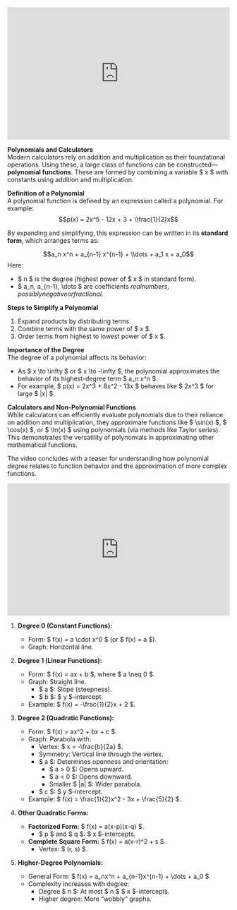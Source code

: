 <iframe width="100%" height="300" src="https://www.youtube.com/embed/EDRItJVUrH4?si=c2LnHOf6JuFyNnLu" title="YouTube video player" frameborder="0" allow="accelerometer; autoplay; clipboard-write; encrypted-media; gyroscope; picture-in-picture; web-share" referrerpolicy="strict-origin-when-cross-origin" allowfullscreen></iframe>

**Polynomials and Calculators**  
Modern calculators rely on addition and multiplication as their foundational operations. Using these, a large class of functions can be constructed—**polynomial functions**. These are formed by combining a variable \$ x \$ with constants using addition and multiplication.

**Definition of a Polynomial**  
A polynomial function is defined by an expression called a polynomial. For example:  
$$p(x) = 2x^5 - 12x + 3 + \\frac{1}{2}x$$ 

By expanding and simplifying, this expression can be written in its **standard form**, which arranges terms as:  

$$a_n x^n + a_{n-1} x^{n-1} + \\dots + a_1 x + a_0$$
Here:

- \$ n \$ is the degree (highest power of \$ x \$ in standard form).
- \$ a_n, a_{n-1}, \\dots \$ are coefficients $real numbers, possibly negative or fractional$.  

**Steps to Simplify a Polynomial**  
1. Expand products by distributing terms.  
2. Combine terms with the same power of \$ x \$.  
3. Order terms from highest to lowest power of \$ x \$.  

**Importance of the Degree**  
The degree of a polynomial affects its behavior:  
- As \$ x \\to \\infty \$ or \$ x \\to -\\infty \$, the polynomial approximates the behavior of its highest-degree term \$ a_n x^n \$.  
- For example, \$ p(x) = 2x^3 + 8x^2 - 13x \$ behaves like \$ 2x^3 \$ for large \$ |x| \$.  

**Calculators and Non-Polynomial Functions**  
While calculators can efficiently evaluate polynomials due to their reliance on addition and multiplication, they approximate functions like \$ \\sin(x) \$, \$ \\cos(x) \$, or \$ \\ln(x) \$ using polynomials (via methods like Taylor series). This demonstrates the versatility of polynomials in approximating other mathematical functions.

The video concludes with a teaser for understanding how polynomial degree relates to function behavior and the approximation of more complex functions.

<iframe width="100%" height="300" src="https://www.youtube.com/embed/H5A-0uoLCMg?si=SNvzHnWcw2dVrlhn&amp;controls=0" title="YouTube video player" frameborder="0" allow="accelerometer; autoplay; clipboard-write; encrypted-media; gyroscope; picture-in-picture; web-share" referrerpolicy="strict-origin-when-cross-origin" allowfullscreen></iframe>

1. **Degree 0 (Constant Functions):**
   - Form: \$ f(x) = a \\cdot x^0 \$ (or \$ f(x) = a \$).
   - Graph: Horizontal line.

2. **Degree 1 (Linear Functions):**
   - Form: \$ f(x) = ax + b \$, where \$ a \\neq 0 \$.
   - Graph: Straight line.
     - \$ a \$: Slope (steepness).
     - \$ b \$: \$ y \$-intercept.
   - Example: \$ f(x) = -\\frac{1}{2}x + 2 \$.

3. **Degree 2 (Quadratic Functions):**
   - Form: \$ f(x) = ax^2 + bx + c \$.
   - Graph: Parabola with:
     - Vertex: \$ x = -\\frac{b}{2a} \$.
     - Symmetry: Vertical line through the vertex.
     - \$ a \$: Determines openness and orientation:
       - \$ a > 0 \$: Opens upward.
       - \$ a < 0 \$: Opens downward.
       - Smaller \$ |a| \$: Wider parabola.
     - \$ c \$: \$ y \$-intercept.
   - Example: \$ f(x) = \\frac{1}{2}x^2 - 3x + \\frac{5}{2} \$.

4. **Other Quadratic Forms:**
   - **Factorized Form:** \$ f(x) = a(x-p)(x-q) \$.
     - \$ p \$ and \$ q \$: \$ x \$-intercepts.
   - **Complete Square Form:** \$ f(x) = a(x-r)^2 + s \$.
     - Vertex: \$ (r, s) \$.

5. **Higher-Degree Polynomials:**
   - General Form: \$ f(x) = a_nx^n + a_{n-1}x^{n-1} + \\dots + a_0 \$.
   - Complexity increases with degree:
     - Degree \$ n \$: At most \$ n \$ \$ x \$-intercepts.
     - Higher degree: More “wobbly” graphs.